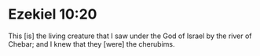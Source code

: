 # Ezekiel 10:20

This [is] the living creature that I saw under the God of Israel by the river of Chebar; and I knew that they [were] the cherubims.